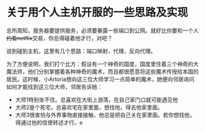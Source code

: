 # 关于用个人主机开服的一些思路及实现
总所周知，服务器要提供服务，必须要暴露一些端口到公网。就好比你要和一个人~~约看netflix~~交易，你总得碰着他才行，对吧？

说到碰到主机，这里有几个思路：端口映射，代理，反向代理。

为了方便说明，我们打个比方：假设有一个神奇的国度，国度里住着三个神奇的大魔法师，他们分别掌握着各种神奇的魔术，而且都很愿意将这些魔术传授给本国的居民。这时候，小Artoria想向这三位大师学习一点简单的魔术，她便向邻居询问如何才能找到这三位大师，邻居告诉她：

* 大师1特别坐不住。总喜欢在大街上游荡，在自己家门口就可能遇见他
* 大师2是个死宅，总喜欢宅在家里面，想找他，得去他家里面。
* 大师3很害怕与外界事物直接接触，他总是把自己关在家里面。若你想找他，得通过他的信使转述才行。e


